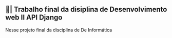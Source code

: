 ## 📑| Trabalho final da disiplina de Desenvolvimento web II API Django

  Nesse projeto final da disciplina de De Informática 
